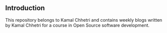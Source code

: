 ## Introduction
This repository belongs to Kamal Chhetri and contains weekly blogs written by Kamal Chhetri for a course in Open Source software
development.


